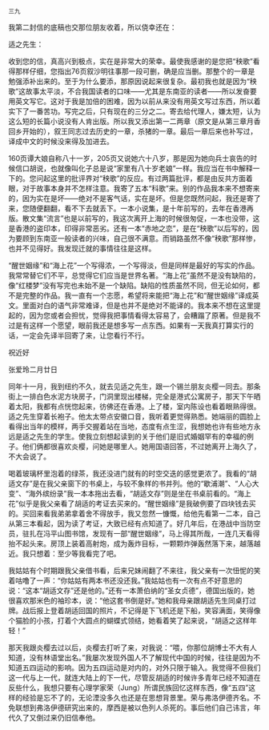     三九 

   我第二封信的底稿也交那位朋友收着，所以侥幸还在：

   适之先生：

   收到您的信，真高兴到极点，实在是非常大的荣幸。最使我感谢的是您把“秧歌”看得那样仔细，您指出76页叙沙明往事那一段可删，确是应当删。那整个的一章是勉强添补出来的。至于为什么要添，那原因说起来很复杂。最初我也就是因为“秧歌”这故事太平淡，不合我国读者的口味——尤其是东南亚的读者——所以发奋要用英文写它。这对于我是加倍的困难，因为以前从来没有用英文写过东西，所以着实下了一番苦功。写完之后，只有现在的三分之二。寄去给代理人，嫌太短，认为这么短的长篇小说没有人肯出版。所以我又添出第一二两章（原文是从第三章月香回乡开始的），叙王同志过去历史的一章，杀猪的一章。最后一章后来也补写过，译成中文的时候没来得及加进去。

   160页谭大娘自称八十一岁，205页又说她六十八岁，那是因为她向兵士哀告的时候信口胡说，也就像叫化子总是说“家里有八十岁老娘”一样。我应当在书中解释一下的。您问起这里的批评界对“秧歌”的反应。有过两篇批评，都是由反共方面着眼，对于故事本身并不怎样注意。我寄了五本“科歌”来。别的作品我本来不想寄来的，因为实在是坏——绝对不是客气话，实在是坏。但是您既然问起，我还是寄了来，您随便翻翻，看不下去就丢下。一本小说集，是十年前写的，去年在香港再版。散文集“流言”也是以前写的，我这次离开上海的时候很匆促，一本也没带，这是香港的盗印本，印得非常恶劣。还有一本“赤地之恋”，是在“秧歌”以后写的，因为要顾到东南亚一般读者的兴味，自己很不满意。而销路虽然不像“秧歌”那样惨，也并不见得好。我发现迁就的事情往往是这样。

   “醒世姻缘”和“海上花”一个写得浓，一个写得淡，但是同样是最好的写实的作品。我常常替它们不平，总觉得它们应当是世界名著。“海上花”虽然不是没有缺陷的，像“红楼梦”没有写完也未始不是一个缺陷。缺陷的性质虽然不同，但无论如何，都不是完整的作品。我一直有一个志愿，希望将来能把“海上花”和“醒世姻缘”译成英文。里面对白的语气非常难译，但是也并不是绝对不能译的。我本来不想在这里提起的，因为您或者会担忧，觉得我把事情看得太容易了，会糟蹋了原著。但是我不过是有这样一个愿望，眼前我还是想多写一点东西。如果有一天我真打算实行的话，一定会先译半回寄了来，让您看行不行。

   祝近好

   张爱玲二月廿日

   同年十一月，我到纽约不久，就去见适之先生，跟一个锡兰朋友炎樱一同去。那条街上一排白色水泥方块房子，门洞里现出楼梯，完全是港式公寓房子，那天下午晒着太阳，我都有点恍惚起来，彷佛还在香港。上了楼，室内陈设也看着眼熟得很。适之先生穿着长袍子。他太太带点安徽口音，我听着更觉得熟悉。她端丽的圆脸上看得出当年的模样，两手交握着站在当地，态度有点生涩，我想她也许有些地方永远是适之先生的学生。使我立刻想起读到的关于他们是旧式婚姻罕有的幸福的例子。他们俩都很喜欢炎樱，问她是哪里人。她用国语回答，不过她离开上海久了，不大会说了。

   喝着玻璃杯里泡着的绿茶，我还没进门就有的时空交迭的感觉更浓了。我看的“胡适文存”是在我父亲窗下的书桌上，与较不象样的书并列。他的“歇浦潮”、“人心大变”、“海外缤纷录”我一本本拖出去看，“胡适文存”则是坐在书桌前看的。“海上花”似乎是我父亲看了胡适的考证去买来的。“醒世姻缘”是我破例要了四块钱去买的。买回来看我弟弟拿着舍不得放手，我又忽然一慷慨，给他先看第一二本，自己从第三本看起，因为读了考证，大致已经有点知道了。好几年后，在港战中当防空员，驻扎在冯平山图书馆，发现有一部“醒世姻缘”，马上得其所哉，一连几天看得抬不起头来。房顶上装着高射炮，成为轰炸目标，一颗颗炸弹轰然落下来，越落越近。我只想着：至少等我看完了吧。

   我姑姑有个时期跟我父亲借书看，后来兄妹闹翻了不来往，我父亲有一次忸怩的笑着咕噜了一声：“你姑姑有两本书还没还我。”我姑姑也有一次有点不好意思的说：“这本“胡适文存”还是他的。”还有一本萧伯纳的“圣女贞德”，德国出版的，她很喜欢那米色的袖珍本，说：“他这套书倒是好。”她和我母亲跟胡适先生同桌打过牌。战后报上登着胡适回国的照片，不记得是下飞机还是下船，笑容满面，笑得像个猫脸的小孩，打着个大圆点的蝴蝶式领结，她看着笑了起来说，“胡适之这样年轻！”

   那天我跟炎樱去过以后，炎樱去打听了来，对我说：“喂，你那位胡博士不大有人知道，没有林语堂出名。”我屡次发现外国人不了解现代中国的时候，往往是因为不知道五四运动的影响。因为五四运动是对内的，对外只限于输入。我觉得不但我们这一代与上一代，就连大陆上的下一代，尽管反胡适的时候许多青年已经不知道在反些什么，我想只要有心理学家荣（Jung）所谓民族回忆这样东西，像“五四”这样的经验是忘不了的，无论湮没多久也还是在思想背景里。荣与弗洛伊德齐名。不免联想到弗洛伊德研究出来的，摩西是被以色列人杀死的。事后他们自己讳言，年代久了又倒过来仍旧信奉他。

